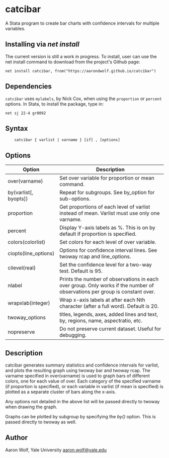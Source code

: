# catcibar
 A Stata program to create bar charts with confidence intervals for multiple variables.

## Installing via *net install*

The current version is still a work in progress. To install, user can use the net install command to download from the project's Github page:

```
net install catcibar, from("https://aarondwolf.github.io/catcibar")
```

## Dependencies
`catcibar` uses `mylabels`, by Nick Cox, when using the `proportion` or `percent` options. In Stata, to install the package, type in:
```
net sj 22-4 gr0092
```

## Syntax

```
    catcibar { varlist | varname } [if] , [options]
```



Options
-----------------------------------------------------------------------------------------------


| Option                | Description                                                  |
| --------------------- | ------------------------------------------------------------ |
| over(varname)         | Set over variable for proportion or mean command.            |
| by(varlist[, byopts]) | Repeat for subgroups. See by_option for sub-options.         |
| proportion            | Get proportions of each level of varlist instead of mean. Varlist must  use only one varname. |
| percent               | Display Y-axis labels as %. This is on by default if proportion is specified. |
| colors(colorlist)     | Set colors for each level of over variable.                  |
| ciopts(line_options)  | Options for confidence interval lines. See twoway rcap and line_options. |
| cilevel(real)         | Set the confidence level for a two-way test. Default is 95.  |
| nlabel                | Prints the number of observations in each over group. Only works if the  number of observations per group is constant over. |
| wrapxlab(integer)     | Wrap x-axis labels at after each Nth character (after a full word). Default  is 20. |
| twoway_options        | titles, legends, axes, added lines and text, by, regions, name, aspectratio,  etc. |
| nopreserve            | Do not preserve current dataset. Useful for debugging.       |

 

## Description

catcibar generates summary statistics and confidence intervals for varlist, and plots the resulting graph using twoway bar and twoway rcap. The varname specified in over(varname) is used to graph bars of different colors, one for each value of over. Each category of the specified varname (if proportion is specified), or each variable in varlist (if mean is specified) is plotted as a separate cluster of bars along the x-axis.

Any options not detailed in the above list will be passed directly to twoway when drawing the
graph.

Graphs can be plotted by subgroup by specifying the *by()* option. This is passed directly to twoway as well.

## Author

Aaron Wolf, Yale University
aaron.wolf@yale.edu